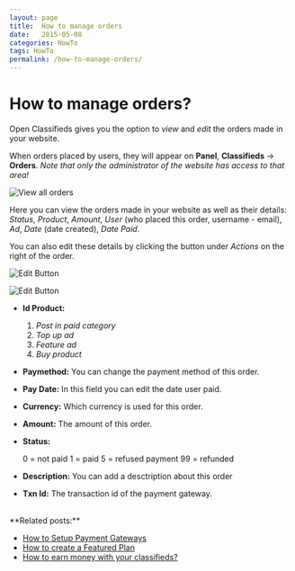 ```yaml
---
layout: page
title:  How to manage orders
date:   2015-05-08
categories: HowTo
tags: HowTo
permalink: /how-to-manage-orders/
---
```

# How to manage orders?

Open Classifieds gives you the option to _view_ and _edit_ the orders made in your website. 

When orders placed by users, they will appear on **Panel**, **Classifieds** -> **Orders**. _Note that only the administrator of the website has access to that area!_

![View all orders](http://docs.yclas.com/images/orders1.png)

Here you can view the orders made in your website as well as their details:
_Status_, _Product_, _Amount_, _User_ (who placed this order, username - email), _Ad_, _Date_ (date created), _Date Paid_.

You can also edit these details by clicking the button under _Actions_ on the right of the order.

![Edit Button](http://docs.yclas.com/images/orders2.png)

![Edit Button](http://docs.yclas.com/images/orders3.png)

+ **Id Product:**

  1. _Post in paid category_
  2. _Top up ad_
  3. _Feature ad_
  4. _Buy product_

+ **Paymethod:** You can change the payment method of this order.
+ **Pay Date:** In this field you can edit the date user paid.
+ **Currency:** Which currency is used for this order.
+ **Amount:** The amount of this order.
+ **Status:** 

  0 =  not paid
  1 = paid
  5 = refused payment
  99 = refunded

+ **Description:** You can add a desctription about this order
+ **Txn Id:** The transaction id of the payment gateway.

<br>
**Related posts:**

+ [How to Setup Payment Gateways](http://docs.yclas.com/setup-payment-gateways/)
+ [How to create a Featured Plan](http://docs.yclas.com/how-to-create-featured-plan/)
+ [How to earn money with your classifieds?](http://docs.yclas.com/how-to-earn-money/)

